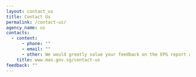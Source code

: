 ```yaml
---
layout: contact_us
title: Contact Us
permalink: /contact-us/
agency_name: us
contacts:
  - content:
      - phone: ""
      - email: ""
      - other: We would greatly value your feedback on the EPG report and its proposals.
    title: www.mas.gov.sg/contact-us
feedback: ""
---
```

